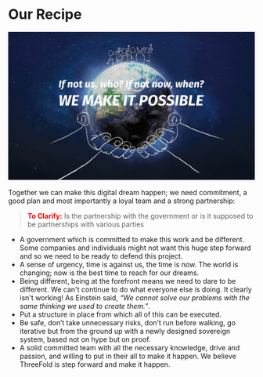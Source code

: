 
# Our Recipe

![](img/recipe.png)  

Together we can make this digital dream happen; we need commitment, a good plan and most importantly a loyal team and a strong partnership:

> <span style="color:red">**To Clarify:**</span> Is the partnership with the government or is it supposed to be partnerships with various parties

* A government which is committed to make this work and be different. Some companies and individuals might not want this huge step forward and so we need to be ready to defend this project.
* A sense of urgency, time is against us, the time is now. The world is changing; now is the best time to reach for our dreams.
* Being different, being at the forefront means we need to dare to be different. We can't continue to do what everyone else is doing. It clearly isn't working! As Einstein said, *“We cannot solve our problems with the same thinking we used to create them.”*. 
* Put a structure in place from which all of this can be executed. 
* Be safe, don’t take unnecessary risks, don’t run before walking, go iterative but  from the ground up with a newly designed sovereign system, based not on hype but on proof.
* A solid committed team with all the necessary knowledge, drive and passion, and willing to put in their all to make it happen. We believe ThreeFold is step forward and make it happen. 

